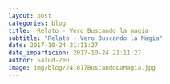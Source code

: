```yaml
---
layout: post
categories: blog
title:  Relato - Vero Buscando la magia
subtitle: "Relato - Vero Buscando la Magia"
date: 2017-10-24 21:11:27
date_imparticion: 2017-10-24 21:11:27
author: Salud-Zen
image: img/blog/241017BuscandoLaMagia.jpg
---
```

